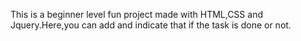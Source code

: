 This is a beginner level fun project made with HTML,CSS and Jquery.Here,you can add and  indicate that if the task is done or not.
